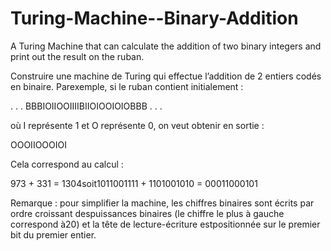 # Turing-Machine--Binary-Addition
A Turing Machine that can calculate the addition of two binary integers and print out the result on the ruban.

Construire une machine de Turing qui effectue l’addition de 2 entiers codés en binaire. Parexemple, si le ruban contient initialement :

. . . BBBIOIIOOIIIIBIIOIOOIOIOBBB . . .

où I représente 1 et O représente 0, on veut obtenir en sortie :

OOOIIOOOIOI

Cela correspond au calcul :

973 + 331 = 1304soit1011001111 + 1101001010 = 00011000101

Remarque : 
pour simplifier la machine, les chiffres binaires sont écrits par ordre croissant despuissances binaires 
(le chiffre le plus à gauche correspond à20) et la tête de lecture-écriture estpositionnée sur le premier bit du premier entier.
